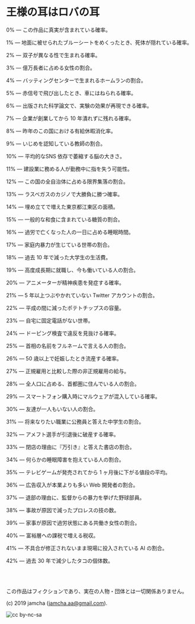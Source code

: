 # 王様の耳はロバの耳

0% ―  この作品に真実が含まれている確率。

1% ―  地面に被せられたブルーシートをめくったとき、死体が隠れている確率。

2% ―  双子が異なる性で生まれる確率。

3% ―  億万長者に占める女性の割合。

4% ―  バッティングセンターで生まれるホームランの割合。

5% ―  赤信号で飛び出したとき、車にはねられる確率。

6% ― 出版された科学論文で、実験の効果が再現できる確率。

7% ― 企業が創業してから 10 年潰れずに残れる確率。

8% ― 昨年のこの国における有給休暇消化率。

9% ― いじめを認知している教師の割合。

10% ― 平均的なSNS 依存で萎縮する脳の大きさ。

11% ― 建設業に務める人が勤務中に指を失う可能性。

12% ― この国の全自治体に占める限界集落の割合。

13% ― ラスベガスのカジノで大勝負に勝つ確率。

14% ― 埋め立てで増えた東京都江東区の面積。

15% ― 一般的な和食に含まれている糖質の割合。

16% ― 過労で亡くなった人の一日に占める睡眠時間。

17% ― 家庭内暴力が生じている世帯の割合。

18% ― 過去 10 年で減った大学生の生活費。

19% ― 高度成長期に就職し、今も働いている人の割合。

20% ― アニメーターが精神疾患を発症する確率。

21% ― 5 年以上つぶやかれていない Twitter アカウントの割合。

22% ― 平成の間に減ったポテトチップスの容量。

23% ― 自宅に固定電話がない世帯。

24% ― ドーピング検査で違反を見抜ける確率。

25% ― 首相の名前をフルネームで言える人の割合。

26% ― 50 歳以上で妊娠したとき流産する確率。

27% ― 正規雇用と比較した際の非正規雇用の給与。

28% ― 全人口に占める、首都圏に住んでいる人の割合。

29% ― スマートフォン購入時にマルウェアが混入している確率。

30% ― 友達が一人もいない人の割合。

31% ― 将来なりたい職業に公務員と答えた中学生の割合。

32% ― アメフト選手が引退後に破産する確率。

33% ― 閉店の理由に『万引き』と答えた書店の割合。

34% ― 何らかの睡眠障害を抱えている人の割合。

35% ― テレビゲームが発売されてから 1 ヶ月後に下がる値段の平均。

36% ― 広告収入が本業よりも多い Web 開発者の割合。

37% ― 退部の理由に、監督からの暴力を挙げた野球部員。

38% ― 事故が原因で減ったプロレスの技の数。

39% ― 家事が原因で過労状態にある共働き女性の割合。

40% ― 富裕層への課税で増える税収。

41% ― 不具合が修正されないまま現場に投入されている AI の割合。

42% ― 過去 30 年で減少したタコの個体数。

<br>
<br>

この作品はフィクションであり、実在の人物・団体とは一切関係ありません。  

(c) 2019 jamcha (jamcha.aa@gmail.com).  

![cc by-nc-sa](https://i.creativecommons.org/l/by-nc-sa/4.0/88x31.png)  


